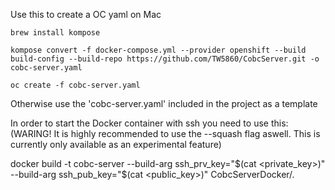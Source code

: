 Use this to create a OC yaml on Mac

    brew install kompose

    kompose convert -f docker-compose.yml --provider openshift --build  build-config --build-repo https://github.com/TW5860/CobcServer.git -o cobc-server.yaml

    oc create -f cobc-server.yaml


Otherwise use the 'cobc-server.yaml' included in the project as a template

In order to start the Docker container with ssh you need to use this:
(WARING! It is highly recommended to use the --squash flag aswell. This is currently only available as an experimental feature)


 docker build -t cobc-server --build-arg ssh_prv_key="$(cat <private_key>)" --build-arg ssh_pub_key="$(cat <public_key>)" CobcServerDocker/. 
